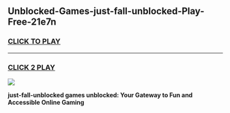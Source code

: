 
## Unblocked-Games-just-fall-unblocked-Play-Free-21e7n
<h3>
<a href="https://premium76.site?title=just-fall-unblocked&ref=17A">CLICK TO PLAY</a></h3>
<hr>

<h3>
<a href="https://premium76.site?title=just-fall-unblocked&ref=17A">CLICK 2 PLAY</a>
  
</h3>

<a href="https://premium76.site?title=just-fall-unblocked&ref=17A"><img src="https://clearcache.store/games.png"></a>


**just-fall-unblocked games unblocked: Your Gateway to Fun and Accessible Online Gaming**
